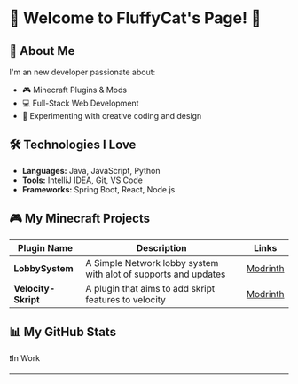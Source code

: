 # 👋 Welcome to FluffyCat's Page! 🐾

## 🌌 About Me
I'm an new developer passionate about:
- 🎮 Minecraft Plugins & Mods
- 💻 Full-Stack Web Development
- 🌟 Experimenting with creative coding and design

## 🛠️ Technologies I Love
- **Languages:** Java, JavaScript, Python
- **Tools:** IntelliJ IDEA, Git, VS Code
- **Frameworks:** Spring Boot, React, Node.js

## 🎮 My Minecraft Projects
| Plugin Name    | Description                                                        | Links        |
|----------------|--------------------------------------------------------------------|---------------------------------------------------------|
| **LobbySystem** | A Simple Network lobby system with alot of supports and updates   | [Modrinth](https://modrinth.com/plugin/lobbysystem)     |
| **Velocity-Skript** | A plugin that aims to add skript features to velocity         | [Modrinth](https://modrinth.com/plugin/velocity-skript) |

## 📊 My GitHub Stats
❗In Work

---
